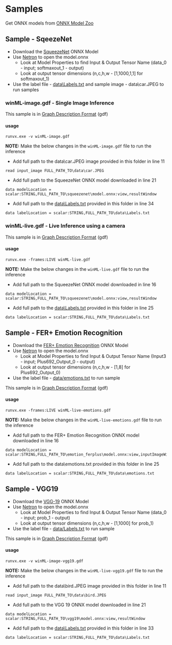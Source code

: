 # Samples

Get ONNX models from [ONNX Model Zoo](https://github.com/onnx/models)

## Sample - SqeezeNet

* Download the [SqueezeNet](https://s3.amazonaws.com/download.onnx/models/opset_8/squeezenet.tar.gz) ONNX Model
* Use [Netron](https://lutzroeder.github.io/netron/) to open the model.onnx
	* Look at Model Properties to find Input & Output Tensor Name (data_0 - input; softmaxout_1 - output)
	* Look at output tensor dimensions (n,c,h,w  - [1,1000,1,1] for softmaxout_1)
* Use the label file - [data\Labels.txt](data/Labels.txt) and sample image - data\car.JPEG to run samples

### winML-image.gdf - Single Image Inference

This sample is in [Graph Description Format](../../../utilities/runvx#amd-runvx) (gdf)

#### usage
````
runvx.exe -v winML-image.gdf
````

**NOTE:**
Make the below changes in the `winML-image.gdf` file to run the inference

* Add full path to the data\car.JPEG image provided in this folder in line 11
````
read input_image FULL_PATH_TO\data\car.JPEG
````

* Add full path to the SqueezeNet ONNX model downloaded in line 21
````
data modelLocation = scalar:STRING,FULL_PATH_TO\squeezenet\model.onnx:view,resultWindow
````

* Add full path to the [data\Labels.txt](data/Labels.txt) provided in this folder in line 34
````
data labelLocation = scalar:STRING,FULL_PATH_TO\data\Labels.txt
````

### winML-live.gdf - Live Inference using a camera

This sample is in [Graph Description Format](../../../utilities/runvx#amd-runvx) (gdf)

#### usage
````
runvx.exe -frames:LIVE winML-live.gdf
````

**NOTE:**
Make the below changes in the `winML-live.gdf` file to run the inference

* Add full path to the SqueezeNet ONNX model downloaded in line 16
````
data modelLocation = scalar:STRING,FULL_PATH_TO\squeezenet\model.onnx:view,resultWindow
````

* Add full path to the [data\Labels.txt](data/Labels.txt) provided in this folder in line 25
````
data labelLocation = scalar:STRING,FULL_PATH_TO\data\Labels.txt
````

## Sample - FER+ Emotion Recognition

* Download the [FER+ Emotion Recognition](https://onnxzoo.blob.core.windows.net/models/opset_8/emotion_ferplus/emotion_ferplus.tar.gz) ONNX Model
* Use [Netron](https://lutzroeder.github.io/netron/) to open the model.onnx
	* Look at Model Properties to find Input & Output Tensor Name (Input3 - input; Plus692_Output_0 - output)
	* Look at output tensor dimensions (n,c,h,w  - [1,8] for Plus692_Output_0)
* Use the label file - [data/emotions.txt](data/emotions.txt) to run sample

This sample is in [Graph Description Format](../../../utilities/runvx#amd-runvx) (gdf)

#### usage
````
runvx.exe -frames:LIVE winML-live-emotions.gdf
````

**NOTE:**
Make the below changes in the `winML-live-emotions.gdf` file to run the inference

* Add full path to the FER+ Emotion Recognition ONNX model downloaded in line 16
````
data modelLocation = scalar:STRING,FULL_PATH_TO\emotion_ferplus\model.onnx:view,inputImageWindow
````

* Add full path to the data\emotions.txt provided in this folder in line 25
````
data labelLocation = scalar:STRING,FULL_PATH_TO\data\emotions.txt
````

## Sample - VGG19

* Download the [VGG-19](https://s3.amazonaws.com/download.onnx/models/opset_8/vgg19.tar.gz) ONNX Model
* Use [Netron](https://lutzroeder.github.io/netron/) to open the model.onnx
	* Look at Model Properties to find Input & Output Tensor Name (data_0 - input; prob_1 - output)
	* Look at output tensor dimensions (n,c,h,w  - [1,1000] for prob_1)
* Use the label file - [data/Labels.txt](data/Labels.txt) to run sample

This sample is in [Graph Description Format](../../../utilities/runvx#amd-runvx) (gdf)

#### usage
````
runvx.exe -v winML-image-vgg19.gdf
````

**NOTE:**
Make the below changes in the `winML-live-vgg19.gdf` file to run the inference

* Add full path to the data\bird.JPEG image provided in this folder in line 11
````
read input_image FULL_PATH_TO\data\bird.JPEG
````

* Add full path to the VGG 19 ONNX model downloaded in line 21
````
data modelLocation = scalar:STRING,FULL_PATH_TO\vgg19\model.onnx:view,resultWindow
````

* Add full path to the [data\Labels.txt](data\Labels.txt) provided in this folder in line 33
````
data labelLocation = scalar:STRING,FULL_PATH_TO\data\Labels.txt
````
````
